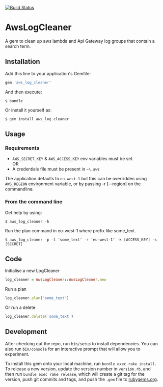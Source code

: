 [![Build Status](https://travis-ci.org/daniebker/aws_log_cleaner.svg?branch=master)](https://travis-ci.org/daniebker/aws_log_cleaner)

# AwsLogCleaner

A gem to clean up aws lambda and Api Gateway log groups that contain a search term.

## Installation

Add this line to your application's Gemfile:

```ruby
gem 'aws_log_cleaner'
```

And then execute:

    $ bundle

Or install it yourself as:

    $ gem install aws_log_cleaner

## Usage

### Requirements

* `AWS_SECRET_KEY` & `AWS_ACCESS_KEY` env variables must be set.  
OR
* A credentials file must be present in  `~\.aws`   

The application defaults to `eu-west-1` but this can be overridden using `AWS_REGION` environment variable, or by passing -r [--region] on the commandline.

### From the command line

Get help by using:

    $ aws_log_cleaner -h

Run the plan command in eu-west-1 where prefix like some_text.

    $ aws_log_cleaner -p -l 'some_text' -r 'eu-west-1' -k [ACCESS_KEY] -s [SECRET]

## Code 

Initialise a new LogCleaner 

```ruby
log_cleaner = AwsLogCleaner::AwsLogCleaner.new
```

Run a plan

```ruby
log_cleaner.plan('some_text')
```

Or run a delete 

```ruby
log_cleaner.delete('some_text')
```

## Development

After checking out the repo, run `bin/setup` to install dependencies. You can also run `bin/console` for an interactive prompt that will allow you to experiment.

To install this gem onto your local machine, run `bundle exec rake install`. To release a new version, update the version number in `version.rb`, and then run `bundle exec rake release`, which will create a git tag for the version, push git commits and tags, and push the `.gem` file to [rubygems.org](https://rubygems.org).

